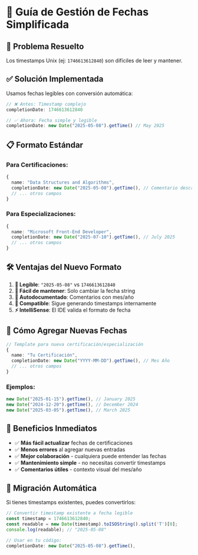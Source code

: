 # 📅 Guía de Gestión de Fechas Simplificada

## 🎯 **Problema Resuelto**
Los timestamps Unix (ej: `1746613612840`) son difíciles de leer y mantener. 

## ✅ **Solución Implementada**
Usamos fechas legibles con conversión automática:

```typescript
// ❌ Antes: Timestamp complejo
completionDate: 1746613612840

// ✅ Ahora: Fecha simple y legible
completionDate: new Date("2025-05-08").getTime() // May 2025
```

## 📋 **Formato Estándar**

### Para Certificaciones:
```typescript
{
  name: "Data Structures and Algorithms",
  completionDate: new Date("2025-05-08").getTime(), // Comentario descriptivo
  // ... otros campos
}
```

### Para Especializaciones:
```typescript
{
  name: "Microsoft Front-End Developer", 
  completionDate: new Date("2025-07-10").getTime(), // July 2025
  // ... otros campos
}
```

## 🛠️ **Ventajas del Nuevo Formato**

1. **📖 Legible**: `"2025-05-08"` vs `1746613612840`
2. **🔧 Fácil de mantener**: Solo cambiar la fecha string
3. **💬 Autodocumentado**: Comentarios con mes/año
4. **🔄 Compatible**: Sigue generando timestamps internamente
5. **⚡ IntelliSense**: El IDE valida el formato de fecha

## 📝 **Cómo Agregar Nuevas Fechas**

```typescript
// Template para nueva certificación/especialización
{
  name: "Tu Certificación",
  completionDate: new Date("YYYY-MM-DD").getTime(), // Mes Año
  // ... otros campos
}
```

### Ejemplos:
```typescript
new Date("2025-01-15").getTime(), // January 2025
new Date("2024-12-20").getTime(), // December 2024  
new Date("2025-03-05").getTime(), // March 2025
```

## 🎉 **Beneficios Inmediatos**

- ✅ **Más fácil actualizar** fechas de certificaciones
- ✅ **Menos errores** al agregar nuevas entradas
- ✅ **Mejor colaboración** - cualquiera puede entender las fechas
- ✅ **Mantenimiento simple** - no necesitas convertir timestamps
- ✅ **Comentarios útiles** - contexto visual del mes/año

## 🔄 **Migración Automática**

Si tienes timestamps existentes, puedes convertirlos:

```typescript
// Convertir timestamp existente a fecha legible
const timestamp = 1746613612840;
const readable = new Date(timestamp).toISOString().split('T')[0];
console.log(readable); // "2025-05-08"

// Usar en tu código:
completionDate: new Date("2025-05-08").getTime(),
```
